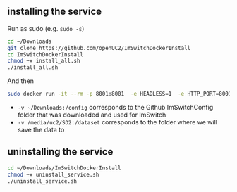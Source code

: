 ## installing the service 

Run as sudo (e.g. `sudo -s`)
```bash
cd ~/Downloads
git clone https://github.com/openUC2/ImSwitchDockerInstall
cd ImSwitchDockerInstall
chmod +x install_all.sh
./install_all.sh
```

And then 

```bash
sudo docker run -it --rm -p 8001:8001  -e HEADLESS=1  -e HTTP_PORT=8001    -e UPDATE_GIT=1  -e UPDATE_CONFIG=0  -e CONFIG_PATH=/config   -v ~/Downloads:/config --privileged -e DATA_PATH=/dataset  -v /media/uc2/SD2:/dataset  ghcr.io/openuc2/imswitch-noqt-x64:latest
```

- `-v ~/Downloads:/config` corresponds to the Github ImSwitchConfig folder that was downloaded and used for ImSwitch
- `-v /media/uc2/SD2:/dataset` corresponds to the folder where we will save the data to


## uninstalling the service

```bash
cd ~/Downloads/ImSwitchDockerInstall
chmod +x uninstall_service.sh
./uninstall_service.sh
```